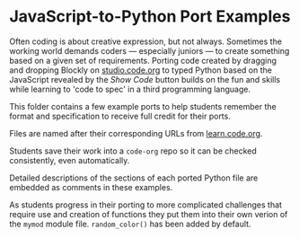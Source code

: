 JavaScript-to-Python Port Examples
==================================

Often coding is about creative expression, but not always. Sometimes the
working world demands coders &mdash; especially juniors &mdash; to create
something based on a given set of requirements.  Porting code created by
dragging and dropping Blockly on [studio.code.org](http://studio.code.org)
to typed Python based on the JavaScript revealed by the  *Show Code*
button builds on the fun and skills while learning to 'code to spec' in
a third programming language. 

This folder contains a few example ports to help students remember
the format and specification to receive full credit for their ports.

Files are named after their corresponding URLs from
[learn.code.org](http://learn.code.org).

Students save their work into a `code-org` repo so it can be checked
consistently, even automatically.

Detailed descriptions of the sections of each ported Python file are
embedded as comments in these examples.

As students progress in their porting to more complicated challenges that
require use and creation of functions they put them into their own verion
of the `mymod` module file. `random_color()` has been added by default.
